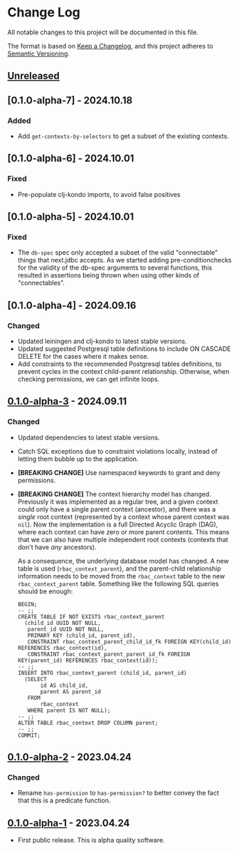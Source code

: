 # Change Log
All notable changes to this project will be documented in this file.

The format is based on [Keep a Changelog](https://keepachangelog.com/en/1.0.0/),
and this project adheres to [Semantic Versioning](https://semver.org/spec/v2.0.0.html).

## [Unreleased]

## [0.1.0-alpha-7] - 2024.10.18

### Added

- Add `get-contexts-by-selectors` to get a subset of the existing contexts.

## [0.1.0-alpha-6] - 2024.10.01

### Fixed

- Pre-populate clj-kondo imports, to avoid false positives

## [0.1.0-alpha-5] - 2024.10.01

### Fixed
- The `db-spec` spec only accepted a subset of the valid "connectable" things that next.jdbc accepts. As we started adding pre-conditionchecks for the validity of the db-spec arguments to several functions, this resulted in assertions being thrown when using other kinds of "connectables".

## [0.1.0-alpha-4] - 2024.09.16

### Changed

- Updated leiningen and clj-kondo to latest stable versions.
- Updated suggested Postgresql table definitions to include ON CASCADE DELETE for the cases where it makes sense.
- Add constraints to the recommended Postgresql tables definitions, to prevent cycles in the context child-parent relationship. Otherwise, when checking permissions, we can get infinite loops.

## [0.1.0-alpha-3] - 2024.09.11

### Changed
- Updated dependencies to latest stable versions.
- Catch SQL exceptions due to constraint violations locally, instead
  of letting them bubble up to the application.
- **[BREAKING CHANGE]** Use namespaced keywords to grant and deny permissions.
- **[BREAKING CHANGE]** The context hierarchy model has
  changed. Previously it was implemented as a regular tree, and a given
  context could only have a single parent context (ancestor), and there
  was a *single* root context (represented by a context whose parent
  context was `nil`). Now the implementation is a full Directed Acyclic
  Graph (DAG), where each context can have zero or more parent
  contents. This means that we can also have multiple independent root
  contexts (contexts that don't have *any* ancestors).

  As a consequence, the underlying database model has changed. A new
  table is used (`rbac_context_parent`), and the parent-child
  relationship information needs to be moved from the `rbac_context`
  table to the new `rbac_context_parent` table. Something like the
  following SQL queries should be enough:

  ```
  BEGIN;
  -- ;;
  CREATE TABLE IF NOT EXISTS rbac_context_parent
    (child_id UUID NOT NULL,
     parent_id UUID NOT NULL,
     PRIMARY KEY (child_id, parent_id),
     CONSTRAINT rbac_context_parent_child_id_fk FOREIGN KEY(child_id) REFERENCES rbac_context(id),
     CONSTRAINT rbac_context_parent_parent_id_fk FOREIGN KEY(parent_id) REFERENCES rbac_context(id));
  -- ;;
  INSERT INTO rbac_context_parent (child_id, parent_id)
    (SELECT
         id AS child_id,
         parent AS parent_id
     FROM
         rbac_context
     WHERE parent IS NOT NULL);
  -- ;;
  ALTER TABLE rbac_context DROP COLUMN parent;
  -- ;;
  COMMIT;
  ```

## [0.1.0-alpha-2] - 2023.04.24

### Changed

- Rename `has-permission` to `has-permission?` to better convey the fact that this is a predicate function.

## [0.1.0-alpha-1] - 2023.04.24

- First public release. This is alpha quality software.

[Unreleased]: https://github.com/gethop-dev/rbac.next/compare/v0.1.0.alpha-3...main
[0.1.0-alpha-3]: https://github.com/gethop-dev/rbac.next/compare/v0.1.0-alpha-2...v0.1.0-alpha-3
[0.1.0-alpha-2]: https://github.com/gethop-dev/rbac.next/compare/v0.1.0-alpha-1...v0.1.0-alpha-2
[0.1.0-alpha-1]: https://github.com/gethop-dev/rbac.next/releases/tag/v0.1.0.alpha-1
